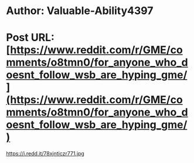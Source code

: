 # Author: Valuable-Ability4397
# Post URL: [https://www.reddit.com/r/GME/comments/o8tmn0/for_anyone_who_doesnt_follow_wsb_are_hyping_gme/](https://www.reddit.com/r/GME/comments/o8tmn0/for_anyone_who_doesnt_follow_wsb_are_hyping_gme/)


https://i.redd.it/78xjnticzr771.jpg